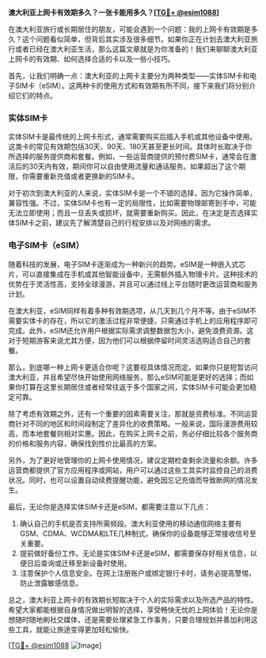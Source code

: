 **澳大利亚上网卡有效期多久？一张卡能用多久？[[TG💪+ @esim1088](https://t.me/s/esim1088)]**

在澳大利亚旅行或长期居住的朋友，可能会遇到一个问题：我的上网卡有效期是多久？这个问题看似简单，但背后其实涉及很多细节。如果你正在计划去澳大利亚旅行或者已经在澳大利亚生活，那么这篇文章就是为你准备的！我们来聊聊澳大利亚上网卡的有效期、如何选择合适的卡以及一些小技巧。

首先，让我们明确一点：澳大利亚的上网卡主要分为两种类型——实体SIM卡和电子SIM卡（eSIM）。这两种卡的使用方式和有效期有所不同，接下来我们将分别介绍它们的特点。

### 实体SIM卡

实体SIM卡是最传统的上网卡形式，通常需要购买后插入手机或其他设备中使用。这类卡的常见有效期包括30天、90天、180天甚至更长时间。具体时长取决于你所选择的服务提供商和套餐。例如，一些运营商提供的预付费SIM卡，通常会在激活后的30天内有效，期间你可以自由使用流量和通话服务。如果超出了这个期限，你需要重新充值或者更换新的SIM卡。

对于初次到澳大利亚的人来说，实体SIM卡是一个不错的选择，因为它操作简单，兼容性强。不过，实体SIM卡也有一定的局限性，比如需要物理邮寄到手中，可能无法立即使用；而且一旦丢失或损坏，就需要重新购买。因此，在决定是否选择实体SIM卡之前，建议先了解清楚自己的行程安排以及对网络的需求。

### 电子SIM卡（eSIM）

随着科技的发展，电子SIM卡逐渐成为一种新兴的趋势。eSIM是一种嵌入式芯片，可以直接集成在手机或其他智能设备中，无需额外插入物理卡片。这种技术的优势在于灵活性高，支持全球漫游，并且可以通过线上平台随时更改运营商和服务计划。

在澳大利亚，eSIM同样有着多种有效期选项，从几天到几个月不等。由于eSIM不需要实体卡的存在，所以它的激活过程非常便捷，只需通过手机上的应用程序即可完成。此外，eSIM还允许用户根据实际需求调整数据包大小，避免浪费资源。这对于短期游客来说尤其方便，因为他们可以根据停留时间灵活选购适合自己的套餐。

那么，到底哪一种上网卡更适合你呢？这要视具体情况而定。如果你只是短暂访问澳大利亚，并且希望尽快开始使用网络服务，那么eSIM可能是更好的选择；而如果你打算在这里长期居住或者经常往返于多个国家之间，实体SIM卡可能会更加稳定可靠。

除了考虑有效期之外，还有一个重要的因素需要关注，那就是资费标准。不同运营商针对不同的地区和时间段制定了差异化的收费策略。一般来说，国际漫游费用较高，而本地套餐则相对实惠。因此，在购买上网卡之前，务必仔细比较各个服务商的价格和服务内容，确保找到性价比最高的方案。

另外，为了更好地管理你的上网卡使用情况，建议定期检查剩余流量和余额。许多运营商都提供了官方应用程序或网站，用户可以通过这些工具实时监控自己的消费状况。同时，也可以设置自动续费提醒功能，避免因忘记充值而导致断网的情况发生。

最后，无论你是选择实体SIM卡还是eSIM，都需要注意以下几点：

1. 确认自己的手机是否支持所需频段。澳大利亚使用的移动通信网络主要有GSM、CDMA、WCDMA和LTE几种制式，确保你的设备能够正常接收信号至关重要。
2. 提前做好备份工作。无论是实体SIM卡还是eSIM，都需要保存好相关信息，以便日后查询或迁移至新设备时使用。
3. 注意保护个人信息安全。在网上注册账户或绑定银行卡时，请务必提高警惕，防止泄露敏感信息。

总之，澳大利亚上网卡的有效期长短取决于个人的实际需求以及所选产品的特性。希望大家都能根据自身情况做出明智的选择，享受畅快无忧的上网体验！无论你是想随时随地刷社交媒体，还是需要处理紧急工作事务，只要合理规划并善加利用这些工具，就能让旅途变得更加轻松愉快。

[[TG💪+ @esim1088](https://t.me/s/esim1088) ![Image](https://i.postimg.cc/4NQfJmqS/Snipaste-2025-05-13-00-14-12.png)]